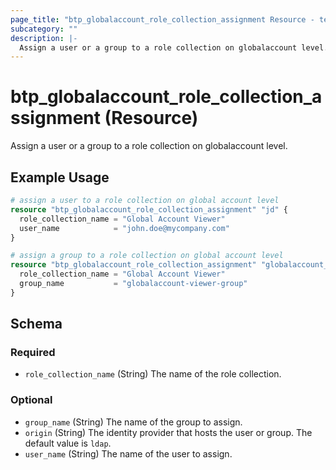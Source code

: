 ```yaml
---
page_title: "btp_globalaccount_role_collection_assignment Resource - terraform-provider-btp"
subcategory: ""
description: |-
  Assign a user or a group to a role collection on globalaccount level.
---
```


# btp_globalaccount_role_collection_assignment (Resource)

Assign a user or a group to a role collection on globalaccount level.

## Example Usage

```terraform
# assign a user to a role collection on global account level
resource "btp_globalaccount_role_collection_assignment" "jd" {
  role_collection_name = "Global Account Viewer"
  user_name            = "john.doe@mycompany.com"
}

# assign a group to a role collection on global account level
resource "btp_globalaccount_role_collection_assignment" "globalaccount_viewer_group" {
  role_collection_name = "Global Account Viewer"
  group_name           = "globalaccount-viewer-group"
}
```

<!-- schema generated by tfplugindocs -->
## Schema

### Required

- `role_collection_name` (String) The name of the role collection.

### Optional

- `group_name` (String) The name of the group to assign.
- `origin` (String) The identity provider that hosts the user or group. The default value is `ldap`.
- `user_name` (String) The name of the user to assign.


